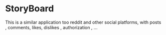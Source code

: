 # StoryBoard
This is a similar application too reddit and other social platforms, with posts , comments, likes, dislikes , authorization , ...
